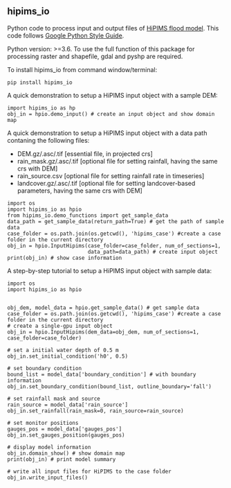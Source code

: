 hipims_io
--------
Python code to process input and output files of [HiPIMS flood model](https://pypi.org/project/hipims/). This code follows [Google Python Style Guide](http://google.github.io/styleguide/pyguide.html).

Python version: >=3.6. To use the full function of this package for processing raster and shapefile, gdal and pyshp are required.

To install hipims_io from command window/terminal:
```
pip install hipims_io
```
A quick demonstration to setup a HiPIMS input object with a sample DEM:
```
import hipims_io as hp
obj_in = hpio.demo_input() # create an input object and show domain map
```
A quick demonstration to setup a HiPIMS input object with a data path contaning the following files:
- DEM.gz/.asc/.tif [essential file, in projected crs]
- rain_mask.gz/.asc/.tif [optional file for setting rainfall, having the same crs with DEM]
- rain_source.csv [optional file for setting rainfall rate in timeseries]
- landcover.gz/.asc/.tif [optional file for setting landcover-based parameters, having the same crs with DEM]

```
import os
import hipims_io as hpio
from hipims_io.demo_functions import get_sample_data
data_path = get_sample_data(return_path=True) # get the path of sample data
case_folder = os.path.join(os.getcwd(), 'hipims_case') #create a case folder in the current directory
obj_in = hpio.InputHipims(case_folder=case_folder, num_of_sections=1, 
                          data_path=data_path) # create input object
print(obj_in) # show case information
```

A step-by-step tutorial to setup a HiPIMS input object with sample data:


```
import os
import hipims_io as hpio


obj_dem, model_data = hpio.get_sample_data() # get sample data
case_folder = os.path.join(os.getcwd(), 'hipims_case') #create a case folder in the current directory
# create a single-gpu input object
obj_in = hpio.InputHipims(dem_data=obj_dem, num_of_sections=1, case_folder=case_folder)

# set a initial water depth of 0.5 m
obj_in.set_initial_condition('h0', 0.5)

# set boundary condition
bound_list = model_data['boundary_condition'] # with boundary information
obj_in.set_boundary_condition(bound_list, outline_boundary='fall')

# set rainfall mask and source
rain_source = model_data['rain_source']
obj_in.set_rainfall(rain_mask=0, rain_source=rain_source)

# set monitor positions
gauges_pos = model_data['gauges_pos']
obj_in.set_gauges_position(gauges_pos) 

# display model information
obj_in.domain_show() # show domain map
print(obj_in) # print model summary

# write all input files for HiPIMS to the case folder
obj_in.write_input_files() 

```